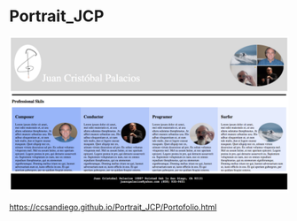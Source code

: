 # Portrait_JCP
![Screenshot](Portafolio_JCP.png)

https://ccsandiego.github.io/Portrait_JCP/Portofolio.html
